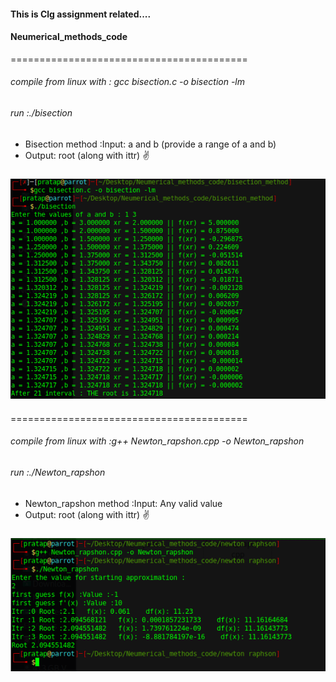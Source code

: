 #### This is Clg assignment related....
#### Neumerical_methods_code
=========================================
###### compile from linux with : gcc bisection.c -o bisection -lm
###### run :./bisection
* Bisection method :Input: a and b (provide a range of a and b)
* Output: root (along with ittr)
:v:
#####
![Output](https://github.com/Pratap2018/Neumerical_methods_code/blob/master/bisection_method/bisection.png)

####
=========================================
###### compile from linux with :g++ Newton_rapshon.cpp -o Newton_rapshon
###### run :./Newton_rapshon
* Newton_rapshon method :Input: Any valid value
* Output: root (along with ittr)
:v:
#####
![Output](https://github.com/Pratap2018/Neumerical_methods_code/blob/master/newton%20raphson/newton.png)
